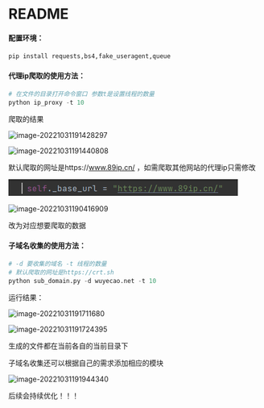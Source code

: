# README

#### 配置环境：

```py
pip install requests,bs4,fake_useragent,queue
```

#### 代理ip爬取的使用方法：

```py
# 在文件的目录打开命令窗口 参数t是设置线程的数量
python ip_proxy -t 10
```

爬取的结果

![image-20221031191428297](C:\Users\15501\AppData\Roaming\Typora\typora-user-images\image-20221031191428297.png)

![image-20221031191440808](C:\Users\15501\AppData\Roaming\Typora\typora-user-images\image-20221031191440808.png)

默认爬取的网址是https://www.89ip.cn/ ，如需爬取其他网站的代理ip只需修改

![image-20221031190342671](/images/image-20221031190342671.png)

![image-20221031190416909](C:\Users\15501\AppData\Roaming\Typora\typora-user-images\image-20221031190416909.png)

改为对应想要爬取的数据



#### 子域名收集的使用方法：

```py
# -d 要收集的域名 -t 线程的数量
# 默认爬取的网址是https://crt.sh
python sub_domain.py -d wuyecao.net -t 10
```

运行结果：

![image-20221031191711680](C:\Users\15501\AppData\Roaming\Typora\typora-user-images\image-20221031191711680.png)

![image-20221031191724395](C:\Users\15501\AppData\Roaming\Typora\typora-user-images\image-20221031191724395.png)

生成的文件都在当前各自的当前目录下

子域名收集还可以根据自己的需求添加相应的模块

![image-20221031191944340](C:\Users\15501\AppData\Roaming\Typora\typora-user-images\image-20221031191944340.png)

后续会持续优化！！！
